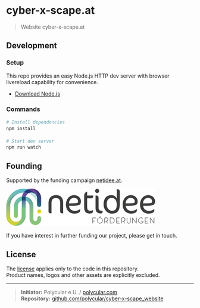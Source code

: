 # cyber-x-scape.at

> Website cyber-x-scape.at

## Development

### Setup

This repo provides an easy Node.js HTTP dev server with browser livereload capability for convenience.

- [Download Node.js](https://nodejs.org)

### Commands

```powershell
# Install dependencies
npm install

# Start dev server
npm run watch
```

## Founding

Supported by the funding campaign [netidee.at](https://netidee.at/).

![netidee.at](web/assets/netidee_logo.svg "Netidee Logo")

If you have interest in further funding our project, please get in touch.

## License

The [license](LICENSE) applies only to the code in this repository.  
Product names, logos and other assets are explicitly excluded.

---
> **Initiator:** Polycular e.U. / [polycular.com](https://polycular.com)  
**Repository:** [github.com/polycular/cyber-x-scape_website](https://github.com/polycular/cyber-x-scape_website)

